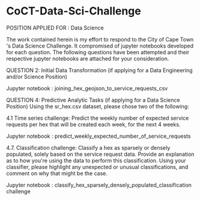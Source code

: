 # CoCT-Data-Sci-Challenge

POSITION APPLIED FOR : Data Science

The work contained herein is my effort to respond to the City of Cape Town 's Data Science Challenge.
It compromised of jupyter notebooks developed for each question.
The following questions have been attempted and their respective jupyter notebooks are attached for your consideration.

QUESTION 2: Initial Data Transformation (if applying for a Data Engineering and/or Science Position)

Jupyter notebook : joining_hex_geojson_to_service_requests_csv

QUESTION 4: Predictive Analytic Tasks (if applying for a Data Science Position)
Using the sr_hex.csv dataset, please chose two of the following:

4.1	Time series challenge: Predict the weekly number of expected service requests per hex that will be created each week, for the next 4 weeks.

Jupyter notebook : predict_weekly_expected_number_of_service_requests

4.7.	Classification challenge: Classify a hex as sparsely or densely populated, solely based on the service request data. Provide an explanation as to how you're using the data to perform this classification. Using your classifier, please highlight any unexpected or unusual classifications, and comment on why that might be the case.

Jupyter notebook : classify_hex_sparsely_densely_populated_classification challenge
